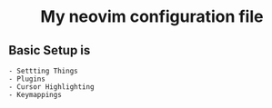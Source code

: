 <h1 align="center">
 My neovim configuration file 
</h1>


## Basic Setup is 
    - Settting Things
    - Plugins
    - Cursor Highlighting
    - Keymappings
